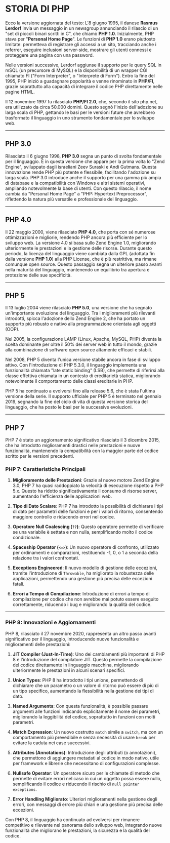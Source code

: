 # STORIA DI PHP

Ecco la versione aggiornata del testo:
L'8 giugno 1995, il danese **Rasmus Lerdorf** invia un messaggio in un newsgroup annunciando il rilascio di un "set di piccoli binari scritti in C", che chiamò **PHP 1.0**. Inizialmente, PHP stava per "**Personal Home Page**". Le funzioni di **PHP 1.0** erano piuttosto limitate: permetteva di registrare gli accessi a un sito, tracciando anche i referrer, eseguire inclusioni server-side, mostrare gli utenti connessi e proteggere una pagina con una password.

Nelle versioni successive, Lerdorf aggiunse il supporto per le query SQL in mSQL (un precursore di MySQL) e la disponibilità di un wrapper CGI chiamato FI ("Form Interpreter", o "Interprete di Form"). Entro la fine del 1995, PHP iniziò a guadagnare popolarità e venne rinominato in **PHP/FI**, grazie soprattutto alla capacità di integrare il codice PHP direttamente nelle pagine HTML.

Il 12 novembre 1997 fu rilasciato **PHP/FI 2.0**, che, secondo il sito php.net, era utilizzato da circa 50.000 domini. Questo segnò l'inizio dell'adozione su larga scala di PHP, gettando le basi per le versioni future che avrebbero trasformato il linguaggio in uno strumento fondamentale per lo sviluppo web.

---

## PHP 3.0

Rilasciato il 6 giugno 1998, **PHP 3.0** segna un punto di svolta fondamentale per il linguaggio. È in questa versione che appare per la prima volta lo "Zend Engine", sviluppato dagli israeliani Zeev Suraski e Andi Gutmans. Questa innovazione rende PHP più potente e flessibile, facilitando l'adozione su larga scala. PHP 3.0 introduce anche il supporto per una gamma più ampia di database e la compatibilità con Windows e altri sistemi operativi, ampliando notevolmente la base di utenti. Con questo rilascio, il nome cambia da "Personal Home Page" a "PHP: Hypertext Preprocessor", riflettendo la natura più versatile e professionale del linguaggio.

---

## PHP 4.0

Il 22 maggio 2000, viene rilasciato **PHP 4.0**, che porta con sé numerose ottimizzazioni e migliorie, rendendo PHP ancora più efficiente per lo sviluppo web. La versione 4.0 si basa sullo Zend Engine 1.0, migliorando ulteriormente le prestazioni e la gestione delle risorse. Durante questo periodo, la licenza del linguaggio viene cambiata dalla GPL (adottata fin dalla versione **PHP 1.0**) alla PHP License, che è più restrittiva, ma rimane comunque open source. Questo passaggio segna un ulteriore passo avanti nella maturità del linguaggio, mantenendo un equilibrio tra apertura e protezione delle sue specificità.

---

## PHP 5

Il 13 luglio 2004 viene rilasciato **PHP 5.0**, una versione che ha segnato un'importante evoluzione del linguaggio. Tra i miglioramenti più rilevanti introdotti, spicca l'adozione dello Zend Engine 2, che ha portato un supporto più robusto e nativo alla programmazione orientata agli oggetti (OOP).

Nel 2005, la configurazione LAMP (Linux, Apache, MySQL, PHP) diventa la scelta dominante per oltre il 50% dei server web in tutto il mondo, grazie alla combinazione di software open source altamente efficaci e stabili.

Nel 2008, PHP 5 diventa l'unica versione stabile ancora in fase di sviluppo attivo. Con l'introduzione di PHP 5.3.0, il linguaggio implementa una funzionalità chiamata "late static binding" (LSB), che permette di riferirsi alla classe effettiva chiamata in un contesto di ereditarietà statica, migliorando notevolmente il comportamento delle classi ereditarie in PHP.

PHP 5 ha continuato a evolversi fino alla release 5.6, che è stata l'ultima versione della serie. Il supporto ufficiale per PHP 5 è terminato nel gennaio 2019, segnando la fine del ciclo di vita di questa versione storica del linguaggio, che ha posto le basi per le successive evoluzioni.

---

## PHP 7

PHP 7 è stato un aggiornamento significativo rilasciato il 3 dicembre 2015, che ha introdotto miglioramenti drastici nelle prestazioni e nuove funzionalità, mantenendo la compatibilità con la maggior parte del codice scritto per le versioni precedenti.

### PHP 7: Caratteristiche Principali

1. **Miglioramento delle Prestazioni**: Grazie al nuovo motore Zend Engine 3.0, PHP 7 ha quasi raddoppiato la velocità di esecuzione rispetto a PHP 5.x. Questo ha ridotto significativamente il consumo di risorse server, aumentando l'efficienza delle applicazioni web.

2. **Tipo di Dato Scalare**: PHP 7 ha introdotto la possibilità di dichiarare i tipi di dato per parametri delle funzioni e per i valori di ritorno, consentendo maggiore controllo e riducendo errori nel codice.

3. **Operatore Null Coalescing (`??`)**: Questo operatore permette di verificare se una variabile è settata e non nulla, semplificando molto il codice condizionale.

4. **Spaceship Operator (`<=>`)**: Un nuovo operatore di confronto, utilizzato per ordinamenti e comparazioni, restituendo -1, 0, o 1 a seconda della relazione tra i valori confrontati.

5. **Exceptions Engineered**: Il nuovo modello di gestione delle eccezioni, tramite l'introduzione di `Throwable`, ha migliorato la robustezza delle applicazioni, permettendo una gestione più precisa delle eccezioni fatali.

6. **Errori a Tempo di Compilazione**: Introduzione di errori a tempo di compilazione per codice che non avrebbe mai potuto essere eseguito correttamente, riducendo i bug e migliorando la qualità del codice.

---

### PHP 8: Innovazioni e Aggiornamenti

PHP 8, rilasciato il 27 novembre 2020, rappresenta un altro passo avanti significativo per il linguaggio, introducendo nuove funzionalità e miglioramenti delle prestazioni:

1. **JIT Compiler (Just-In-Time)**: Uno dei cambiamenti più importanti di PHP 8 è l'introduzione del compilatore JIT. Questo permette la compilazione del codice direttamente in linguaggio macchina, migliorando ulteriormente le prestazioni in alcuni scenari specifici.

2. **Union Types**: PHP 8 ha introdotto i tipi unione, permettendo di dichiarare che un parametro o un valore di ritorno può essere di più di un tipo specifico, aumentando la flessibilità nella gestione dei tipi di dato.

3. **Named Arguments**: Con questa funzionalità, è possibile passare argomenti alle funzioni indicando esplicitamente il nome dei parametri, migliorando la leggibilità del codice, soprattutto in funzioni con molti parametri.

4. **Match Expression**: Un nuovo costrutto `match` simile a `switch`, ma con un comportamento più prevedibile e senza necessità di usare `break` per evitare la caduta nei case successivi.

5. **Attributes (Annotations)**: Introduzione degli attributi (o annotazioni), che permettono di aggiungere metadati al codice in modo nativo, utile per framework e librerie che necessitano di configurazioni complesse.

6. **Nullsafe Operator**: Un operatore sicuro per le chiamate di metodo che permette di evitare errori nel caso in cui un oggetto possa essere nullo, semplificando il codice e riducendo il rischio di `null pointer exceptions`.

7. **Error Handling Migliorato**: Ulteriori miglioramenti nella gestione degli errori, con messaggi di errore più chiari e una gestione più precisa delle eccezioni.

Con PHP 8, il linguaggio ha continuato ad evolversi per rimanere competitivo e rilevante nel panorama dello sviluppo web, integrando nuove funzionalità che migliorano le prestazioni, la sicurezza e la qualità del codice.
